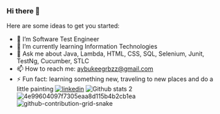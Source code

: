### Hi there 👋


Here are some ideas to get you started:

- 🔭 I’m Software Test Engineer
- 🌱 I’m currently learning Information Technologies
- 💬 Ask me about Java, Lambda, HTML, CSS, SQL, Selenium, Junit, TestNg, Cucumber, STLC
- 📫 How to reach me: aybukeegrbzz@gmail.com
- ⚡ Fun fact: learning something new, traveling to new places and do a little painting 
[![linkedin](https://img.shields.io/badge/Linkedin-000000?style=for-the-badge&logo=Linkedin&logoColor=white)](https://www.linkedin.com/in/ayb%C3%BCke-g%C3%BCrb%C3%BCz/)
![Github stats 2](https://github-readme-stats.vercel.app/api?username=AybukeGurbuz1&show_icons=true&theme=radical)![4e99604097f7305eaa8d115b4b2cb1ea](https://user-images.githubusercontent.com/111069549/198830325-850034a3-7940-421a-8a60-5133b74e2a2b.gif)
![github-contribution-grid-snake](https://user-images.githubusercontent.com/78317220/190580600-edd928b9-0191-4b8a-b1f5-b74fd09a5df4.gif)





